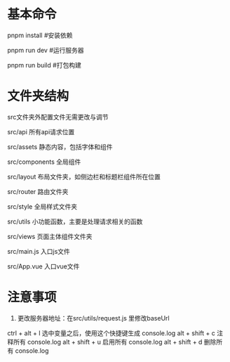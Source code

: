
# 基本命令

pnpm install #安装依赖

pnpm run dev #运行服务器

pnpm run build #打包构建

# 文件夹结构

src文件夹外配置文件无需更改与调节

src/api 所有api请求位置

src/assets 静态内容，包括字体和组件

src/components 全局组件

src/layout 布局文件夹，如侧边栏和标题栏组件所在位置

src/router 路由文件夹

src/style 全局样式文件夹

src/utils 小功能函数，主要是处理请求相关的函数

src/views 页面主体组件文件夹

src/main.js 入口js文件

src/App.vue 入口vue文件

# 注意事项

1. 更改服务器地址：在src/utils/request.js 里修改baseUrl

ctrl + alt + l 选中变量之后，使用这个快捷键生成 console.log
alt + shift + c 注释所有 console.log
alt + shift + u 启用所有 console.log
alt + shift + d 删除所有 console.log